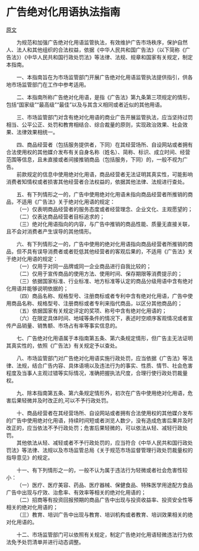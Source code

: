 # 广告绝对化用语执法指南  
[原文](https://www.samr.gov.cn/ggjgs/tzgg/art/2023/art_183b5cb48d9e4f0dba67f9f912a913ba.html)

&emsp;&emsp;为规范和加强广告绝对化用语监管执法，有效维护广告市场秩序，保护自然人、法人和其他组织的合法权益，依据《中华人民共和国广告法》（以下简称《广告法》）《中华人民共和国行政处罚法》等法律、法规、规章和国家有关规定，制定本指南。  

&emsp;&emsp;一、本指南旨在为市场监管部门开展广告绝对化用语监管执法提供指引，供各地市场监管部门在工作中参考适用。  

&emsp;&emsp;二、本指南所称广告绝对化用语，是指《广告法》第九条第三项规定的情形，包括“国家级”“最高级”“最佳”以及与其含义相同或者近似的其他用语。  

&emsp;&emsp;三、市场监管部门对含有绝对化用语的商业广告开展监管执法，应当坚持过罚相当、公平公正、处罚和教育相结合、综合裁量的原则，实现政治效果、社会效果、法律效果相统一。  

&emsp;&emsp;四、商品经营者（包括服务提供者，下同）在其经营场所、自设网站或者拥有合法使用权的其他媒介发布有关自身名称（姓名）、简称、标识、成立时间、经营范围等信息，且未直接或者间接推销商品（包括服务，下同）的，一般不视为广告。  
&emsp;&emsp;前款规定的信息中使用绝对化用语，商品经营者无法证明其真实性，可能影响消费者知情权或者损害其他经营者合法权益的，依据其他法律、法规进行查处。  

&emsp;&emsp;五、有下列情形之一的，广告中使用绝对化用语未指向商品经营者所推销的商品，不适用《广告法》关于绝对化用语的规定：  
&emsp;&emsp;（一）仅表明商品经营者的服务态度或者经营理念、企业文化、主观愿望的；  
&emsp;&emsp;（二）仅表达商品经营者目标追求的；  
&emsp;&emsp;（三）绝对化用语指向的内容，与广告中推销的商品性能、质量无直接关联，且不会对消费者产生误导的其他情形。  

&emsp;&emsp;六、有下列情形之一的，广告中使用的绝对化用语指向商品经营者所推销的商品，但不具有误导消费者或者贬低其他经营者的客观后果的，不适用《广告法》关于绝对化用语的规定：  
&emsp;&emsp;（一）仅用于对同一品牌或同一企业商品进行自我比较的；  
&emsp;&emsp;（二）仅用于宣传商品的使用方法、使用时间、保存期限等消费提示的；  
&emsp;&emsp;（三）依据国家标准、行业标准、地方标准等认定的商品分级用语中含有绝对化用语并能够说明依据的；  
&emsp;&emsp;（四）商品名称、规格型号、注册商标或者专利中含有绝对化用语，广告中使用商品名称、规格型号、注册商标或者专利来指代商品，以区分其他商品的；  
&emsp;&emsp;（五）依据国家有关规定评定的奖项、称号中含有绝对化用语的；  
&emsp;&emsp;（六）在限定具体时间、地域等条件的情况下，表述时空顺序客观情况或者宣传产品销量、销售额、市场占有率等事实信息的。  

&emsp;&emsp;七、广告绝对化用语属于本指南第五条、第六条规定情形，但广告主无法证明其真实性的，依照《广告法》有关规定予以查处。  

&emsp;&emsp;八、市场监管部门对广告绝对化用语实施行政处罚，应当依据《广告法》等法律、法规，结合广告内容、具体语境以及违法行为的事实、性质、情节、社会危害程度及当事人主观过错等实际情况，准确把握执法尺度，合理行使行政处罚裁量权。  

&emsp;&emsp;九、除本指南第五条、第六条规定情形外，初次在广告中使用绝对化用语，危害后果轻微并及时改正的,可以不予行政处罚。  

&emsp;&emsp;十、商品经营者在其经营场所、自设网站或者拥有合法使用权的其他媒介发布的广告中使用绝对化用语，持续时间短或者浏览人数少，没有造成危害后果并及时改正的，应当依法不予行政处罚；危害后果轻微的，可以依法从轻、减轻行政处罚。  
&emsp;&emsp;其他依法从轻、减轻或者不予行政处罚的，应当符合《中华人民共和国行政处罚法》等法律、法规以及市场监管总局《关于规范市场监督管理行政处罚裁量权的指导意见》的规定。  

&emsp;&emsp;十一、有下列情形之一的，一般不认为属于违法行为轻微或者社会危害性较小：  
&emsp;&emsp;（一）医疗、医疗美容、药品、医疗器械、保健食品、特殊医学用途配方食品广告中出现与疗效、治愈率、有效率等相关的绝对化用语的；  
&emsp;&emsp;（二）招商等有投资回报预期的商品广告中出现与投资收益率、投资安全性等相关的绝对化用语的；                    
&emsp;&emsp;（三）教育、培训广告中出现与教育、培训机构或者教育、培训效果相关的绝对化用语的。  

&emsp;&emsp;十二、市场监管部门可以依照有关规定，制定广告绝对化用语轻微违法行为依法免予处罚清单并进行动态调整。